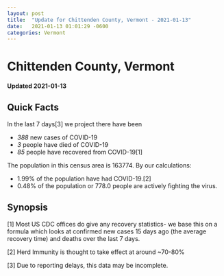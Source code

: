 ```yaml
---
layout: post
title:  "Update for Chittenden County, Vermont - 2021-01-13"
date:   2021-01-13 01:01:29 -0600
categories: Vermont
---
```


# Chittenden County, Vermont
#### Updated 2021-01-13

## Quick Facts

In the last 7 days[3] we project there have been
- *388* new cases of COVID-19
- *3* people have died of COVID-19
- *85* people have recovered from COVID-19[1]

The population in this census area is 163774. By our calculations:
- 1.99% of the population have had COVID-19.[2]
- 0.48% of the population or 778.0 people are actively fighting the virus.

## Synopsis




[1] Most US CDC offices do give any recovery statistics- we base this on a formula which looks at confirmed new cases
15 days ago (the average recovery time) and deaths over the last 7 days.

[2] Herd Immunity is thought to take effect at around ~70-80%

[3] Due to reporting delays, this data may be incomplete.
 
    